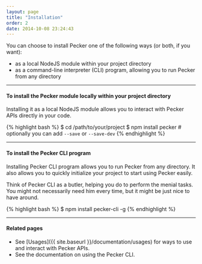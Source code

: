 ```yaml
---
layout: page
title: "Installation"
order: 2
date: 2014-10-08 23:24:43
---
```


You can choose to install Pecker one of the following ways (or both, if you want):
 
* as a local NodeJS module within your project directory
* as a command-line interpreter (CLI) program, allowing you to run Pecker from any directory


----

#### To install the Pecker module locally within your project directory

Installing it as a local NodeJS module allows you to interact with Pecker APIs directly in your code.

{% highlight bash %}
$ cd /path/to/your/project
$ npm install pecker # optionally you can add `--save` or `--save-dev`
{% endhighlight %}

---

#### To install the Pecker CLI program

Installing Pecker CLI program allows you to run Pecker from any directory.
It also allows you to quickly initialize your project to start using Pecker easily.

Think of Pecker CLI as a butler, helping you do to perform the menial tasks.
You might not necessarily need him every time, but it might be just nice to have around. 


{% highlight bash %}
$ npm install pecker-cli -g
{% endhighlight %}

---

#### Related pages
* See [Usages]({{ site.baseurl }}/documentation/usages) for ways to use and interact with Pecker APIs.
* See the documentation on using the Pecker CLI.